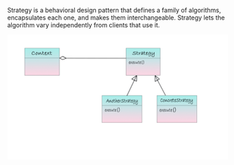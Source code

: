 Strategy is a behavioral design pattern that defines a family of algorithms, encapsulates each one, and makes them interchangeable. Strategy lets the algorithm vary independently from clients that use it.

![alt text](https://github.com/xxxwarrior/Basic-Design-Patterns-Python/blob/main/Strategy/diagram.jpg?raw=true)


